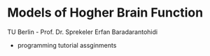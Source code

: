# Models of Hogher Brain Function
TU Berlin - Prof. Dr. Sprekeler
Erfan Baradarantohidi
* programming tutorial assginments
